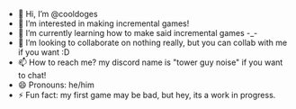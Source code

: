 - 👋 Hi, I’m @cooldoges
- 👀 I’m interested in making incremental games!
- 🌱 I’m currently learning how to make said incremental games -_-
- 💞️ I’m looking to collaborate on nothing really, but you can collab with me if you want :D
- 📫 How to reach me? my discord name is "tower guy noise" if you want to chat! 
- 😄 Pronouns: he/him
- ⚡ Fun fact: my first game may be bad, but hey, its a work in progress.
